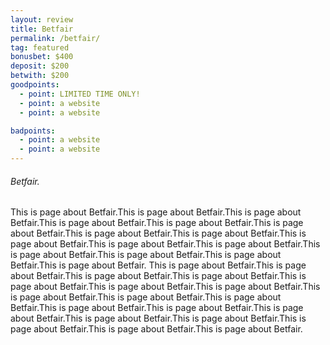 ```yaml
---
layout: review
title: Betfair
permalink: /betfair/
tag: featured
bonusbet: $400
deposit: $200
betwith: $200
goodpoints:
  - point: LIMITED TIME ONLY!
  - point: a website
  - point: a website

badpoints:
  - point: a website
  - point: a website
---
```

###### Betfair.

This is page about Betfair.This is page about Betfair.This is page about Betfair.This is page about Betfair.This is page about Betfair.This is page about Betfair.This is page about Betfair.This is page about Betfair.This is page about Betfair.This is page about Betfair.This is page about Betfair.This is page about Betfair.This is page about Betfair.This is page about Betfair.This is page about Betfair.
This is page about Betfair.This is page about Betfair.This is page about Betfair.This is page about Betfair.This is page about Betfair.This is page about Betfair.This is page about Betfair.This is page about Betfair.This is page about Betfair.This is page about Betfair.This is page about Betfair.This is page about Betfair.This is page about Betfair.This is page about Betfair.This is page about Betfair.This is page about Betfair.This is page about Betfair.This is page about Betfair.